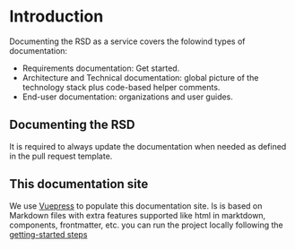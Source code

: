 
# Introduction
Documenting the RSD as a service covers the folowind types of documentation:  

- Requirements documentation: Get started.
- Architecture and Technical documentation: global picture of the technology stack plus code-based helper comments.
- End-user documentation: organizations and user guides.

## Documenting the RSD
It is required to always update the documentation when needed as defined in the pull request template.

## This documentation site
We use [Vuepress](https://v2.vuepress.vuejs.org/) to populate this documentation site. 
Is is based on Markdown files with extra features supported like html in marktdown, components, frontmatter, etc.
you can run the project locally following the [getting-started steps](/getting-started.html#documentation-site)
